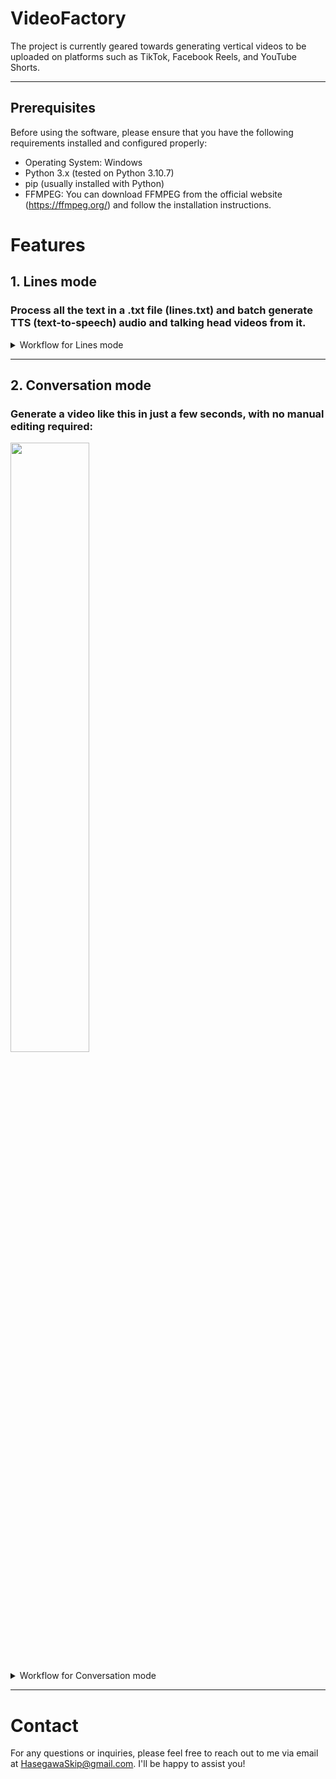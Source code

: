 # VideoFactory
The project is currently geared towards generating vertical videos to be uploaded on platforms such as TikTok, Facebook Reels, and YouTube Shorts.

---

## Prerequisites 
Before using the software, please ensure that you have the following requirements installed and configured properly:
- Operating System: Windows
- Python 3.x (tested on Python 3.10.7)
- pip (usually installed with Python)
- FFMPEG: You can download FFMPEG from the official website (https://ffmpeg.org/) and follow the installation instructions.

# Features
## 1. Lines mode
### Process all the text in a .txt file (lines.txt) and batch generate TTS (text-to-speech) audio and talking head videos from it.

<details>
<summary>Workflow for Lines mode</summary>

- Organize lines of text for text-to-speech and cover generation:

1. Inside "data\input\lines.txt", add lines of text that follow the specified syntax:
   - Each line should start with a number enclosed in square brackets [] to indicate the order. For example: [01]
   - Followed by the desired text to generate TTS from.

Example:
```
[01]Some text to generate TTS from
[02]Another line for TTS synthesis
[03]A third line to be converted into speech
```

2. Inside "data\input\cover_lines.txt", add lines of text using the same syntax, but try to keep them shorter (44 characters or less) for cover generation purposes.

Example:
```
[01]Some text
[02]Another line
[03]A third line
```
</details>

---

## 2. Conversation mode
### Generate a video like this in just a few seconds, with no manual editing required:

[<img src="https://github-production-user-asset-6210df.s3.amazonaws.com/108891710/253665963-b0f0f437-b21f-465d-bfa3-89398ffb01db.png" width="50%">](https://github.com/HasegawaSkip/PyVideoFactory/assets/108891710/005b560e-c716-4778-9d1d-db006644a171 "Demo: Conversation mode")

<details>
<summary>Workflow for Conversation mode</summary>

- Not yet written.

</details>

---

# Contact
For any questions or inquiries, please feel free to reach out to me via email at [HasegawaSkip@gmail.com](mailto:HasegawaSkip@gmail.com). I'll be happy to assist you!